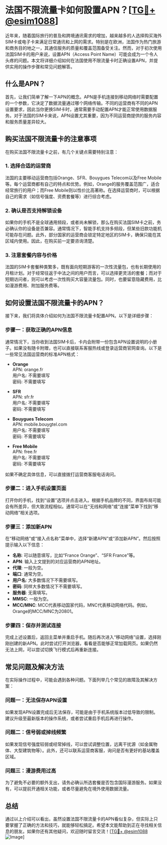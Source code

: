 # 法国不限流量卡如何設置APN？[[TG💪+ @esim1088](https://t.me/s/esim1088)]

近年来，随着国际旅行的普及和跨境通讯需求的增加，越来越多的人选择购买海外SIM卡或电子卡来满足日常通讯和上网的需求。特别是在欧洲，法国作为热门旅游和商务目的地之一，其通信服务的质量和覆盖范围备受关注。然而，对于初次使用法国SIM卡的用户来说，设置APN（Access Point Name）可能会成为一个令人头疼的问题。本文将详细介绍如何在法国使用不限流量卡时正确设置APN，并提供实用的操作步骤和常见问题解答。

## 什么是APN？

首先，让我们简单了解一下APN的概念。APN是手机连接到移动网络时需要配置的一个参数，它决定了数据流量通过哪个网络传输。不同的运营商有不同的APN设置要求，因此当你更换SIM卡时，通常需要手动配置APN才能正常使用数据服务。对于法国的SIM卡来说，APN设置尤其重要，因为不同运营商提供的服务内容和服务质量差异较大。

## 购买法国不限流量卡的注意事项

在购买法国不限流量卡之前，有几个关键点需要特别注意：

### 1. 选择合适的运营商
法国的主要移动运营商包括Orange、SFR、Bouygues Telecom以及Free Mobile等。每个运营商都有自己的特点和优势。例如，Orange的服务覆盖范围广，适合经常旅行的用户；而Free Mobile则以性价比高著称。在选择运营商时，可以根据自己的需求（如信号强度、资费套餐等）进行综合考虑。

### 2. 确认是否支持解锁设备
如果你的手机不是全球通用频段，或者尚未解锁，那么在购买法国SIM卡之前，务必确认你的设备是否兼容。通常情况下，智能手机支持多频段，但某些旧款功能机可能存在问题。此外，部分国家的运营商会锁定特定地区的SIM卡，确保只能在其区域内使用。因此，在购买前一定要咨询清楚。

### 3. 注意套餐内容与价格
法国的SIM卡套餐种类繁多，既有面向短期游客的一次性流量包，也有长期使用的月租计划。对于经常往返于中法之间的用户而言，可以选择更灵活的套餐；而对于短期访问者，则可以考虑一次性购买大容量流量包。同时，也要留意隐藏费用，比如漫游费用、附加服务费等。

## 如何设置法国不限流量卡的APN？

接下来，我们将具体介绍如何为法国不限流量卡配置APN。以下是详细步骤：

### 步骤一：获取正确的APN信息
通常情况下，当你收到法国SIM卡后，卡内会附带一份包含APN设置说明的小册子。如果没有随卡附赠，也可以直接联系客服热线或登录运营商官网查询。以下是一些常见法国运营商的标准APN格式：

- **Orange**  
  APN: orange.fr  
  用户名: 不需要填写  
  密码: 不需要填写  

- **SFR**  
  APN: sfr.fr  
  用户名: 不需要填写  
  密码: 不需要填写  

- **Bouygues Telecom**  
  APN: mobile.bouygtel.com  
  用户名: 不需要填写  
  密码: 不需要填写  

- **Free Mobile**  
  APN: free.fr  
  用户名: 不需要填写  
  密码: 不需要填写  

如果不确定具体信息，可以直接拨打运营商客服电话询问。

### 步骤二：进入手机设置页面
打开你的手机，找到“设置”选项并点击进入。根据手机品牌的不同，界面布局可能会有所差异，但大致流程相似。通常可以在“无线和网络”或“连接”菜单下找到“移动网络”相关选项。

### 步骤三：添加新APN
在“移动网络”或“接入点名称”菜单中，选择“新建APN”或“添加新APN”。然后按照提示输入以下信息：

- **名称**: 可以随意填写，比如“France Orange”、“SFR France”等。
- **APN**: 输入上文提到的对应运营商的APN地址。
- **代理**: 一般为空。
- **端口**: 通常为空。
- **用户名**: 大多数情况下不需要填写。
- **密码**: 同样大多数情况下不需要填写。
- **服务器**: 无需填写。
- **MMSC**: 一般为空。
- **MCC/MNC**: MCC代表移动国家代码，MNC代表移动网络代码。例如，Orange的MCC/MNC为20801。

### 步骤四：保存并测试连接
完成上述设置后，返回主菜单并重启手机。随后再次进入“移动网络”设置，选择刚刚创建的新APN。此时尝试打开浏览器，看看是否能够正常加载网页。如果仍然无法上网，可以尝试切换飞行模式后再重新连接。

## 常见问题及解决方法

在实际操作过程中，可能会遇到各种问题。下面列举几个常见的故障及其解决方案：

### 问题一：无法保存APN设置
如果发现APN设置完成后无法保存，可能是由于手机系统版本过低导致的限制。建议升级至最新版本的操作系统，或者尝试重启手机后再进行操作。

### 问题二：信号弱或掉线频繁
如果发现信号强度较弱或经常掉线，可以尝试调整位置，远离干扰源（如金属物体、大型建筑物等）。此外，还可以联系运营商客服，询问是否有更好的基站覆盖区域。

### 问题三：漫游费用过高
为了避免不必要的额外支出，请务必确认所选套餐是否包含国际漫游服务。如果没有，可以提前开通相关功能，或者尽量避免在境外使用数据流量。

## 总结

通过以上介绍可以看出，虽然设置法国不限流量卡的APN看似复杂，但实际上只要掌握了正确的方法和技巧，就能够轻松搞定。希望本文能帮助到正在寻找相关信息的朋友。如果你还有其他疑问，欢迎随时留言交流！[[TG💪+ @esim1088](https://t.me/s/esim1088) ![Image](https://i.postimg.cc/4NQfJmqS/Snipaste-2025-05-13-00-14-12.png)]